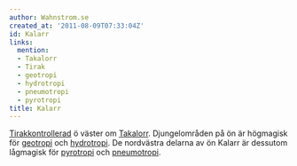 ```yaml
---
author: Wahnstrom.se
created_at: '2011-08-09T07:33:04Z'
id: Kalarr
links:
  mention:
  - Takalorr
  - Tirak
  - geotropi
  - hydrotropi
  - pneumotropi
  - pyrotropi
title: Kalarr
---
```


[Tirakkontrollerad] ö väster om [Takalorr]. Djungelområden på ön är högmagisk för [geotropi] och
[hydrotropi]. De nordvästra delarna av ön Kalarr är dessutom lågmagisk för [pyrotropi] och
[pneumotropi].

  [Tirakkontrollerad]: Tirak
  [Takalorr]: Takalorr
  [geotropi]: geotropi
  [hydrotropi]: hydrotropi
  [pyrotropi]: pyrotropi
  [pneumotropi]: pneumotropi
